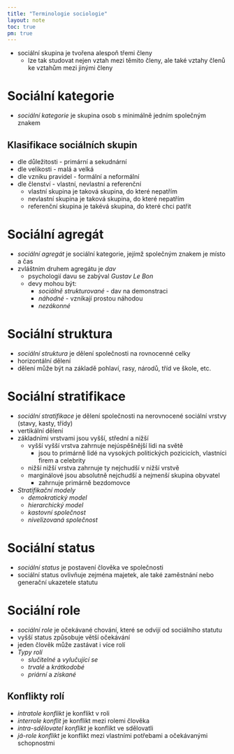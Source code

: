 ```yaml
---
title: "Terminologie sociologie"
layout: note
toc: true
pm: true
---
```

- sociální skupina je tvořena alespoň třemi členy
    - lze tak studovat nejen vztah mezi těmito členy, ale také vztahy členů ke vztahům mezi jinými členy
# Sociální kategorie
- _sociální kategorie_ je skupina osob s minimálně jedním společným znakem
## Klasifikace sociálních skupin
- dle důležitosti - primární a sekudnární
- dle velikosti - malá a velká
- dle vzniku pravidel - formální a neformální
- dle členství - vlastní, nevlastní a referenční
    - vlastní skupina je taková skupina, do které nepatřím
    - nevlastní skupina je taková skupina, do které nepatřím
    - referenční skupina je takévá skupina, do které chci patřit
# Sociální agregát
- _sociální agregát_ je sociální kategorie, jejímž společným znakem je místo a čas
- zvláštním druhem agregátu je _dav_
    - psychologií davu se zabýval _Gustav Le Bon_
    - devy mohou být:
        - _sociálně strukturované_ - dav na demonstraci
        - _náhodné_ - vznikají prostou náhodou
        - _nezákonné_
# Sociální struktura
- _sociální struktura_ je dělení společnosti na rovnocenné celky
- horizontální dělení
- dělení může být na základě pohlaví, rasy, národů, tříd ve škole, etc.
# Sociální stratifikace
- _sociální stratifikace_ je dělení společnosti na nerovnocené sociální vrstvy (stavy, kasty, třídy)
- vertikální dělení
- základními vrstvami jsou vyšší, střední a nižší
    - vyšší vyšší vrstva zahrnuje nejúspěšnější lidi na světě
        - jsou to primárně lidé na vysokých politických pozicicích, vlastníci firem a celebrity
    - nižší nižší vrstva zahrnuje ty nejchudší v nižší vrstvě
    - marginálové jsou absolutně nejchudší a nejmenší skupina obyvatel
        - zahrnuje primárně bezdomovce
- *Stratifikační modely*
    - _demokratický model_
    - _hierarchický model_
    - _kastovní společnost_
    - _nivelizovaná společnost_
# Sociální status
- _sociální status_ je postavení člověka ve společnosti
- sociální status ovlivňuje zejména majetek, ale také zaměstnání nebo generační ukazetele statutu
# Sociální role
- _sociální role_ je očekávané chování, které se odvijí od sociálního statutu
- vyšší status způsobuje větší očekávání
- jeden člověk může zastávat i více rolí
- *Typy rolí*
    - _slučitelné_ a _vylučující se_
    - _trvalé_ a _krátkodobé_
    - _priární_ a _získané_
## Konflikty rolí
- _intratole konflikt_ je konflikt v roli
- _interrole konflit_ je konflikt mezi rolemi člověka
- _intra-sdělovatel konflikt_ je konflikt ve sdělovatli
- _já-role konflikt_ je konflikt mezi vlastními potřebami a očekávanými schopnostmi